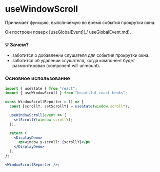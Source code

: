 # useWindowScroll

Принимает функцию, выполняемую во время события прокрутки окна.

Он построен поверх [useGlobalEvent](./ useGlobalEvent.md).

### 💡 Зачем?

- заботится о добавлении слушателя для события прокрутки окна.
- заботится об удалении слушателя, когда компонент будет размонтирован (component will unmount).

### Основное использование

```jsx harmony
import { useState } from "react";
import { useWindowScroll } from "beautiful-react-hooks";

const WindowScrollReporter = () => {
  const [scrollY, setScrollY] = useState(window.scrollY);

  useWindowScroll(event => {
    setScrollY(window.scrollY);
  });

  return (
    <DisplayDemo>
      <p>window y-scroll: {scrollY}</p>
    </DisplayDemo>
  );
};

<WindowScrollReporter />;
```
